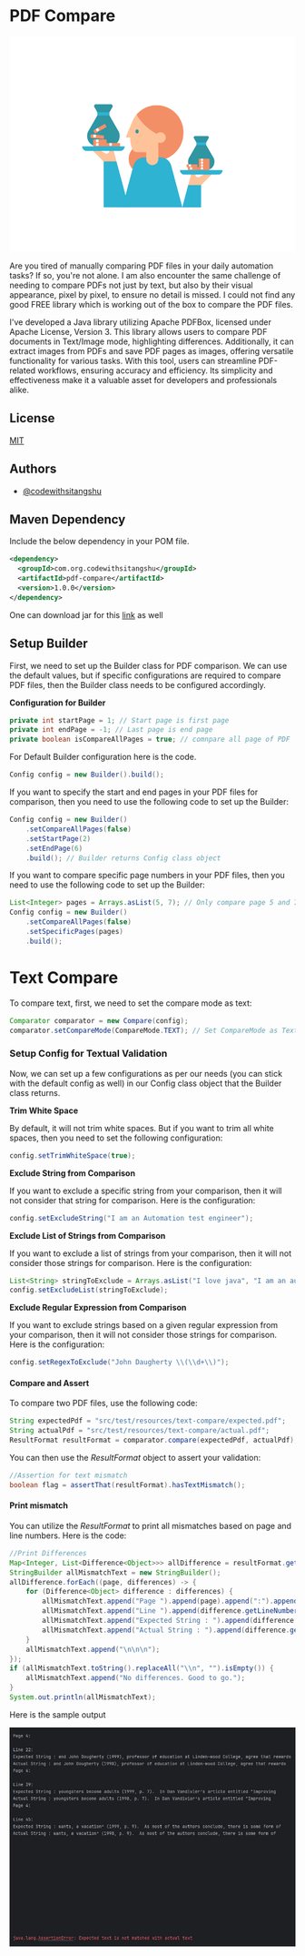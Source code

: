 # PDF Compare

![compare logo](compare.gif)


Are you tired of manually comparing PDF files in your daily automation tasks? If so, you're not alone. I am also encounter the same challenge of needing to compare PDFs not just by text, but also by their visual appearance, pixel by pixel, to ensure no detail is missed. I could not find any good FREE library which is working out of the box to compare the PDF files.

I've developed a Java library utilizing Apache PDFBox, licensed under Apache License, Version 3. This library allows users to compare PDF documents in Text/Image mode, highlighting differences. Additionally, it can extract images from PDFs and save PDF pages as images, offering versatile functionality for various tasks. With this tool, users can streamline PDF-related workflows, ensuring accuracy and efficiency. Its simplicity and effectiveness make it a valuable asset for developers and professionals alike.


## License

[MIT](https://choosealicense.com/licenses/mit/)

## Authors

- [@codewithsitangshu](https://github.com/codewithsitangshu/)

## Maven Dependency

Include the below dependency in your POM file.

```xml
<dependency>
  <groupId>com.org.codewithsitangshu</groupId>
  <artifactId>pdf-compare</artifactId>
  <version>1.0.0</version>
</dependency>
```

One can download jar for this [link](https://github-registry-files.githubusercontent.com/793082028/e8caff80-0ba2-11ef-9891-7d60f3a4d540?X-Amz-Algorithm=AWS4-HMAC-SHA256&X-Amz-Credential=AKIAVCODYLSA53PQK4ZA%2F20240508%2Fus-east-1%2Fs3%2Faws4_request&X-Amz-Date=20240508T042945Z&X-Amz-Expires=300&X-Amz-Signature=6121d943b30f84ae34cd22cef07e626930807306ba1aa2611a0bdc1e2725fa05&X-Amz-SignedHeaders=host&actor_id=0&key_id=0&repo_id=793082028&response-content-disposition=filename%3Dpdf-compare-1.0.0.jar&response-content-type=application%2Foctet-stream) as well

## Setup Builder

First, we need to set up the Builder class for PDF comparison. We can use the default values, but if specific configurations are required to compare PDF files, then the Builder class needs to be configured accordingly.

**Configuration for Builder**

```java
private int startPage = 1; // Start page is first page
private int endPage = -1; // Last page is end page
private boolean isCompareAllPages = true; // comnpare all page of PDF
```

For Default Builder configuration here is the code.

```java
Config config = new Builder().build();
```

If you want to specify the start and end pages in your PDF files for comparison, then you need to use the following code to set up the Builder:

```java
Config config = new Builder()
    .setCompareAllPages(false)
    .setStartPage(2)
    .setEndPage(6)
    .build(); // Builder returns Config class object
```

If you want to compare specific page numbers in your PDF files, then you need to use the following code to set up the Builder:

```java
List<Integer> pages = Arrays.asList(5, 7); // Only compare page 5 and 7
Config config = new Builder()
    .setCompareAllPages(false)
    .setSpecificPages(pages)
    .build();
```

# Text Compare

To compare text, first, we need to set the compare mode as text:

```java
Comparator comparator = new Compare(config);
comparator.setCompareMode(CompareMode.TEXT); // Set CompareMode as Text
```

### Setup Config for Textual Validation

Now, we can set up a few configurations as per our needs (you can stick with the default config as well) in our Config class object that the Builder class returns.

**Trim White Space**

By default, it will not trim white spaces. But if you want to trim all white spaces, then you need to set the following configuration:

```java
config.setTrimWhiteSpace(true);
```

**Exclude String from Comparison**

If you want to exclude a specific string from your comparison, then it will not consider that string for comparison. Here is the configuration:

```java
config.setExcludeString("I am an Automation test engineer");
```

**Exclude List of Strings from Comparison**

If you want to exclude a list of strings from your comparison, then it will not consider those strings for comparison. Here is the configuration:

```java
List<String> stringToExclude = Arrays.asList("I love java", "I am an automation engineer","I love javascript");
config.setExcludeList(stringToExclude);
```

**Exclude Regular Expression from Comparison**

If you want to exclude strings based on a given regular expression from your comparison, then it will not consider those strings for comparison. Here is the configuration:

```java
config.setRegexToExclude("John Daugherty \\(\\d+\\)");
```

#### Compare and Assert

To compare two PDF files, use the following code:

```java
String expectedPdf = "src/test/resources/text-compare/expected.pdf";
String actualPdf = "src/test/resources/text-compare/actual.pdf";
ResultFormat resultFormat = comparator.compare(expectedPdf, actualPdf);
```

You can then use the *ResultFormat*  object to assert your validation:

```java
//Assertion for text mismatch
boolean flag = assertThat(resultFormat).hasTextMismatch();
```

#### Print mismatch

You can utilize the *ResultFormat* to print all mismatches based on page and line numbers. Here is the code:

```java
//Print Differences
Map<Integer, List<Difference<Object>>> allDifference = resultFormat.getAllDifferences();
StringBuilder allMismatchText = new StringBuilder();
allDifference.forEach((page, differences) -> {
    for (Difference<Object> difference : differences) {
        allMismatchText.append("Page ").append(page).append(":").append("\n\n");
        allMismatchText.append("Line ").append(difference.getLineNumber()).append(":").append("\n");
        allMismatchText.append("Expected String : ").append(difference.getExpected()).append("\n");
        allMismatchText.append("Actual String : ").append(difference.getActual()).append("\n");
    }
    allMismatchText.append("\n\n\n");
});
if (allMismatchText.toString().replaceAll("\\n", "").isEmpty()) {
    allMismatchText.append("No differences. Good to go.");
}
System.out.println(allMismatchText);
```
Here is the sample output

![text-compare.JPG](text-compare.JPG)




